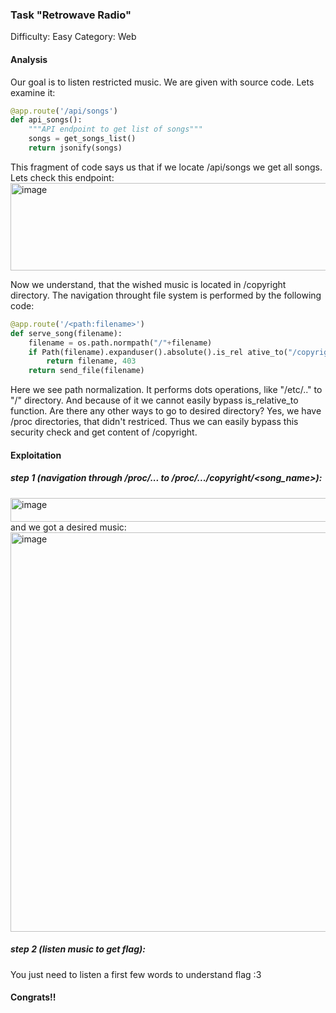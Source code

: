 ### Task "Retrowave Radio"

Difficulty: Easy
Category: Web

#### Analysis

Our goal is to listen restricted music. We are given with source code. Lets examine it:
```python
@app.route('/api/songs')
def api_songs():
    """API endpoint to get list of songs"""
    songs = get_songs_list()
    return jsonify(songs)
```

This fragment of code says us that if we locate /api/songs we get all songs. Lets check this endpoint:
<img width="585" height="140" alt="image" src="https://github.com/user-attachments/assets/733ef859-3354-4bfa-ae2c-bc629e23cc50" />

Now we understand, that the wished music is located in /copyright directory. The navigation throught file system is performed by the following code:
```python
@app.route('/<path:filename>')
def serve_song(filename):
    filename = os.path.normpath("/"+filename)
    if Path(filename).expanduser().absolute().is_rel ative_to("/copyright"):
        return filename, 403
    return send_file(filename)
```
Here we see path normalization. It performs dots operations, like "/etc/.." to "/" directory. And because of it we cannot easily bypass is_relative_to function.
Are there any other ways to go to desired directory? Yes, we have /proc directories, that didn't restriced. Thus we can easily bypass this security check and get content of /copyright.

#### Exploitation
##### step 1 (navigation through /proc/... to /proc/.../copyright/<song_name>):
<img width="741" height="38" alt="image" src="https://github.com/user-attachments/assets/6a647299-a6bd-4a88-a1b2-bf36c44c4c43" />
and we got a desired music:
<img width="1367" height="639" alt="image" src="https://github.com/user-attachments/assets/35808c75-647d-4ddb-9eaf-59b3695a6f41" />

##### step 2 (listen music to get flag):
You just need to listen a first few words to understand flag :3

#### Congrats!!


